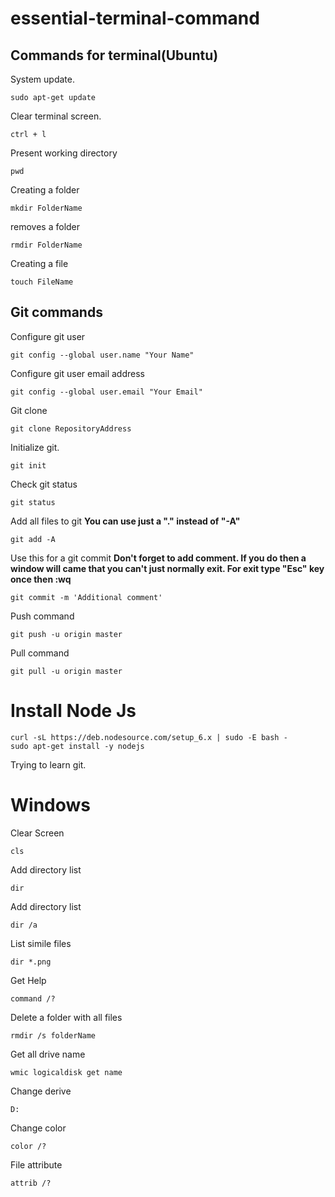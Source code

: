# essential-terminal-command


## Commands for terminal(Ubuntu)
System update.
```
sudo apt-get update
```
Clear terminal screen.
```
ctrl + l
```
Present working directory
```
pwd
```
Creating a folder
```
mkdir FolderName
```
removes a folder
```
rmdir FolderName
```
Creating a file
```
touch FileName
```

## Git commands
Configure git user
```
git config --global user.name "Your Name"
```
Configure git user email address
```
git config --global user.email "Your Email"
```
Git clone
```
git clone RepositoryAddress
```
Initialize git.
```
git init
```
Check git status
```
git status
```
Add all files to git
**You can use just a "." instead of "-A"**
```
git add -A
```
Use this for a git commit
**Don't forget to add comment. If you do then a window will came that you can't just normally exit. For exit type "Esc" key once then :wq**
```
git commit -m 'Additional comment'
```
Push command
```
git push -u origin master
```
Pull command
```
git pull -u origin master
```


# Install Node Js
```
curl -sL https://deb.nodesource.com/setup_6.x | sudo -E bash -
sudo apt-get install -y nodejs
```

Trying to learn git.

# Windows
Clear Screen
```
cls
```
Add directory list
```
dir
```
Add directory list
```
dir /a
```
List simile files
```
dir *.png
```
Get Help 
```
command /?
```
Delete a folder with all files
```
rmdir /s folderName
```
Get all drive name
```
wmic logicaldisk get name
```
Change derive
```
D:
```
Change color
```
color /?
```
File attribute
```
attrib /?
```